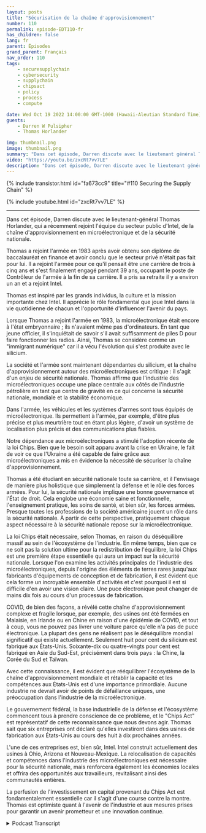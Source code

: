 ```yaml
---
layout: posts
title: "Sécurisation de la chaîne d'approvisionnement"
number: 110
permalink: episode-EDT110-fr
has_children: false
lang: fr
parent: Épisodes
grand_parent: Français
nav_order: 110
tags:
    - securesupplychain
    - cybersecurity
    - supplychain
    - chipsact
    - policy
    - process
    - compute

date: Wed Oct 19 2022 14:00:00 GMT-1000 (Hawaii-Aleutian Standard Time)
guests:
    - Darren W Pulsipher
    - Thomas Horlander

img: thumbnail.png
image: thumbnail.png
summary: "Dans cet épisode, Darren discute avec le lieutenant général Thomas Horlander, qui a récemment rejoint l'équipe du secteur public d'Intel, de la chaîne d'approvisionnement des microélectroniques et de la sécurité nationale."
video: "https://youtu.be/zxcRt7vv7LE"
description: "Dans cet épisode, Darren discute avec le lieutenant général Thomas Horlander, qui a récemment rejoint l'équipe du secteur public d'Intel, de la chaîne d'approvisionnement des microélectroniques et de la sécurité nationale."
---
```


<div>
{% include transistor.html id="fa673cc9" title="#110 Securing the Supply Chain" %}

{% include youtube.html id="zxcRt7vv7LE" %}
</div>

---

Dans cet épisode, Darren discute avec le lieutenant-général Thomas Horlander, qui a récemment rejoint l'équipe du secteur public d'Intel, de la chaîne d'approvisionnement en microélectronique et de la sécurité nationale.

Thomas a rejoint l'armée en 1983 après avoir obtenu son diplôme de baccalauréat en finance et avoir conclu que le secteur privé n'était pas fait pour lui. Il a rejoint l'armée pour ce qu'il pensait être une carrière de trois à cinq ans et s'est finalement engagé pendant 39 ans, occupant le poste de Contrôleur de l'armée à la fin de sa carrière. Il a pris sa retraite il y a environ un an et a rejoint Intel.

Thomas est inspiré par les grands individus, la culture et la mission importante chez Intel. Il apprécie le rôle fondamental que joue Intel dans la vie quotidienne de chacun et l'opportunité d'influencer l'avenir du pays.

Lorsque Thomas a rejoint l'armée en 1983, la microélectronique était encore à l'état embryonnaire ; ils n'avaient même pas d'ordinateurs. En tant que jeune officier, il s'inquiétait de savoir s'il avait suffisamment de piles D pour faire fonctionner les radios. Ainsi, Thomas se considère comme un "immigrant numérique" car il a vécu l'évolution qui s'est produite avec le silicium.

La société et l'armée sont maintenant dépendantes du silicium, et la chaîne d'approvisionnement autour des microélectroniques est critique : il s'agit d'un enjeu de sécurité nationale. Thomas affirme que l'industrie des microélectroniques occupe une place centrale aux côtés de l'industrie pétrolière en tant que centre de gravité en ce qui concerne la sécurité nationale, mondiale et la stabilité économique.

Dans l'armée, les véhicules et les systèmes d'armes sont tous équipés de microélectronique. Ils permettent à l'armée, par exemple, d'être plus précise et plus meurtrière tout en étant plus légère, d'avoir un système de localisation plus précis et des communications plus fiables.

Notre dépendance aux microélectroniques a stimulé l'adoption récente de la loi Chips. Bien que le besoin soit apparu avant la crise en Ukraine, le fait de voir ce que l'Ukraine a été capable de faire grâce aux microélectroniques a mis en évidence la nécessité de sécuriser la chaîne d'approvisionnement.

Thomas a été étudiant en sécurité nationale toute sa carrière, et il l'envisage de manière plus holistique que simplement la défense et le rôle des forces armées. Pour lui, la sécurité nationale implique une bonne gouvernance et l'État de droit. Cela englobe une économie saine et fonctionnelle, l'enseignement pratique, les soins de santé, et bien sûr, les forces armées. Presque toutes les professions de la société américaine jouent un rôle dans la sécurité nationale. À partir de cette perspective, pratiquement chaque aspect nécessaire à la sécurité nationale repose sur la microélectronique.

La loi Chips était nécessaire, selon Thomas, en raison du déséquilibre massif au sein de l'écosystème de l'industrie. En même temps, bien que ce ne soit pas la solution ultime pour la redistribution de l'équilibre, la loi Chips est une première étape essentielle qui aura un impact sur la sécurité nationale. Lorsque l'on examine les activités principales de l'industrie des microélectroniques, depuis l'origine des éléments de terres rares jusqu'aux fabricants d'équipements de conception et de fabrication, il est évident que cela forme un incroyable ensemble d'activités et c'est pourquoi il est si difficile d'en avoir une vision claire. Une puce électronique peut changer de mains dix fois au cours d'un processus de fabrication.

COVID, de bien des façons, a révélé cette chaîne d'approvisionnement complexe et fragile lorsque, par exemple, des usines ont été fermées en Malaisie, en Irlande ou en Chine en raison d'une épidémie de COVID, et tout à coup, vous ne pouvez pas livrer une voiture parce qu'elle n'a pas de puce électronique. La plupart des gens ne réalisent pas le déséquilibre mondial significatif qui existe actuellement. Seulement huit pour cent du silicium est fabriqué aux États-Unis. Soixante-dix ou quatre-vingts pour cent est fabriqué en Asie du Sud-Est, précisément dans trois pays : la Chine, la Corée du Sud et Taïwan.

Avec cette connaissance, il est évident que rééquilibrer l'écosystème de la chaîne d'approvisionnement mondiale et rétablir la capacité et les compétences aux États-Unis est d'une importance primordiale. Aucune industrie ne devrait avoir de points de défaillance uniques, une préoccupation dans l'industrie de la microélectronique.

Le gouvernement fédéral, la base industrielle de la défense et l'écosystème commencent tous à prendre conscience de ce problème, et le "Chips Act" est représentatif de cette reconnaissance que nous devons agir. Thomas sait que six entreprises ont déclaré qu'elles investiront dans des usines de fabrication aux États-Unis au cours des huit à dix prochaines années.

L'une de ces entreprises est, bien sûr, Intel. Intel construit actuellement des usines à Ohio, Arizona et Nouveau-Mexique. La relocalisation de capacités et compétences dans l'industrie des microélectroniques est nécessaire pour la sécurité nationale, mais renforcera également les économies locales et offrira des opportunités aux travailleurs, revitalisant ainsi des communautés entières.

La perfusion de l'investissement en capital provenant du Chips Act est fondamentalement essentielle car il s'agit d'une course contre la montre. Thomas est optimiste quant à l'avenir de l'industrie et aux mesures prises pour garantir un avenir prometteur et une innovation continue.



<details>
<summary> Podcast Transcript </summary>

<p></p>

</details>
